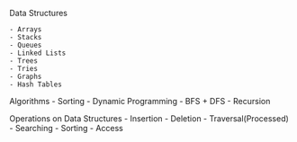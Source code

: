 Data Structures

    - Arrays
    - Stacks
    - Queues
    - Linked Lists
    - Trees
    - Tries
    - Graphs
    - Hash Tables

Algorithms
    - Sorting
    - Dynamic Programming
    - BFS + DFS
    - Recursion

Operations on Data Structures
    - Insertion
    - Deletion
    - Traversal(Processed)
    - Searching
    - Sorting
    - Access